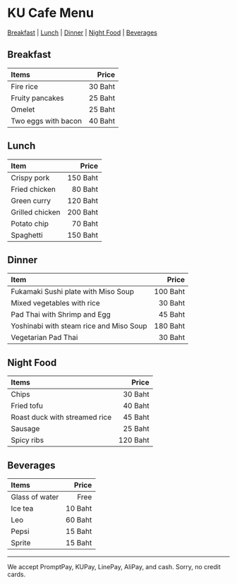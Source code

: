 # KU Cafe Menu

[Breakfast](#Breakfast) | [Lunch](#Lunch) | [Dinner](#dinner) | [Night Food](#night-food) | [Beverages](#Beverages)


## Breakfast
| Items | Price | 
|:----------|-----------:|
| Fire rice | 30 Baht| 
| Fruity pancakes | 25 Baht| 
| Omelet | 25 Baht|
| Two eggs with bacon | 40 Baht| 





## Lunch 
| Item      | Price      |
|:----------|-----------:|
| Crispy pork | 150 Baht|
| Fried chicken | 80 Baht|
| Green curry | 120 Baht|
| Grilled chicken | 200 Baht|
| Potato chip | 70 Baht|
| Spaghetti | 150 Baht|
## Dinner

| Item                                   | Price |
|:---------------------------------------|------:|
| Fukamaki Sushi plate with Miso Soup    |100 Baht|
| Mixed vegetables with rice             | 30 Baht|
| Pad Thai with Shrimp and Egg           | 45 Baht|
| Yoshinabi with steam rice and Miso Soup|180 Baht|
| Vegetarian Pad Thai                    | 30 Baht|



## Night Food        
| Items      | Price    |
|:----------|-----------:|
| Chips | 30 Baht|
| Fried tofu | 40 Baht|
| Roast duck with streamed rice | 45 Baht|
| Sausage | 25 Baht|
| Spicy ribs | 120 Baht|



## Beverages
| Items | Price | 
|:----------|-----------:|
| Glass of water | Free|
| Ice tea | 10 Baht|
| Leo | 60 Baht| 
| Pepsi | 15 Baht| 
| Sprite | 15 Baht| 



---

We accept PromptPay, KUPay, LinePay, AliPay, and cash. Sorry, no credit cards.
